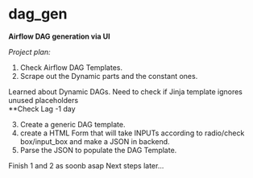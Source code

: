 # dag_gen
**Airflow DAG generation via UI**

*Project plan:*

1. Check Airflow DAG Templates.<br>
2. Scrape out the Dynamic parts and the constant ones.<br>

Learned about Dynamic DAGs.
Need to check if Jinja template ignores unused placeholders<br>
**Check Lag -1 day

3. Create a generic DAG template.<br>
4. create a HTML Form that will take INPUTs according to radio/check box/input_box and make a JSON in backend.<br>
5. Parse the JSON to populate the DAG Template.<br>

Finish 1 and 2 as soonb asap
Next steps later...
